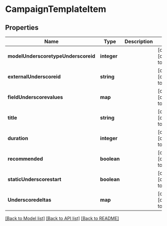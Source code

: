 # CampaignTemplateItem

## Properties
Name | Type | Description | Notes
------------ | ------------- | ------------- | -------------
**modelUnderscoretypeUnderscoreid** | **integer** |  | [optional] [default to null]
**externalUnderscoreid** | **string** |  | [optional] [default to null]
**fieldUnderscorevalues** | **map** |  | [optional] [default to null]
**title** | **string** |  | [optional] [default to null]
**duration** | **integer** |  | [optional] [default to null]
**recommended** | **boolean** |  | [optional] [default to null]
**staticUnderscorestart** | **boolean** |  | [optional] [default to null]
**Underscoredeltas** | **map** |  | [optional] [default to null]

[[Back to Model list]](../README.md#documentation-for-models) [[Back to API list]](../README.md#documentation-for-api-endpoints) [[Back to README]](../README.md)


